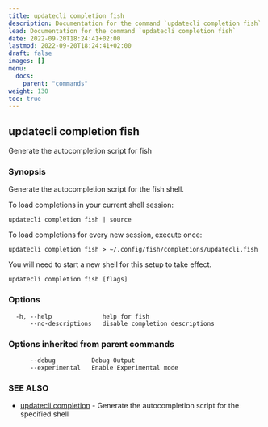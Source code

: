 ```yaml
---
title: updatecli completion fish
description: Documentation for the command `updatecli completion fish`
lead: Documentation for the command `updatecli completion fish`
date: 2022-09-20T18:24:41+02:00
lastmod: 2022-09-20T18:24:41+02:00
draft: false
images: []
menu:
  docs:
    parent: "commands"
weight: 130
toc: true
---
```


## updatecli completion fish

Generate the autocompletion script for fish

### Synopsis

Generate the autocompletion script for the fish shell.

To load completions in your current shell session:

	updatecli completion fish | source

To load completions for every new session, execute once:

	updatecli completion fish > ~/.config/fish/completions/updatecli.fish

You will need to start a new shell for this setup to take effect.


```
updatecli completion fish [flags]
```

### Options

```
  -h, --help              help for fish
      --no-descriptions   disable completion descriptions
```

### Options inherited from parent commands

```
      --debug          Debug Output
      --experimental   Enable Experimental mode
```

### SEE ALSO

* [updatecli completion](/docs/commands/updatecli_completion)	 - Generate the autocompletion script for the specified shell

